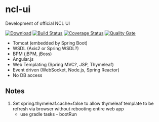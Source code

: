 # ncl-ui
Development of official NCL UI

[![Download][gp-img]][gp-lnk]
[![Build Status][bs-img]][bs-lnk]
[![Coverage Status][cs-img]][cs-lnk]
[![Quality Gate][qg-img]][qg-lnk]

- Tomcat (embedded by Spring Boot)
- WSDL (Axis2 or Spring WSDL?)
- BPM (jBPM, jBoss)
- Angular.js
- Web Templating (Spring MVC?, JSP, Thymeleaf)
- Event driven (WebSocket, Node.js, Spring Reactor)
- No DB access

## Notes
1. Set spring.thymeleaf.cache=false to allow thymeleaf template to be refresh via browser without rebooting entire web app
    - use gradle tasks - bootRun

[gp-img]: https://github.githubassets.com/images/modules/site/packages/packages.svgg
[gp-lnk]: https://github.com/nus-ncl/service-web/releases
[bs-img]: https://travis-ci.org/nus-ncl/service-web.svg?branch=master
[bs-lnk]: https://travis-ci.org/nus-ncl/service-web
[cs-img]: https://coveralls.io/repos/github/nus-ncl/service-web/badge.svg?branch=master
[cs-lnk]: https://coveralls.io/github/nus-ncl/service-web?branch=master
[qg-img]: https://sonarcloud.io/api/project_badges/measure?project=nus-ncl_service-web&metric=alert_status
[qg-lnk]: https://sonarcloud.io/dashboard?id=nus-ncl_service-web
